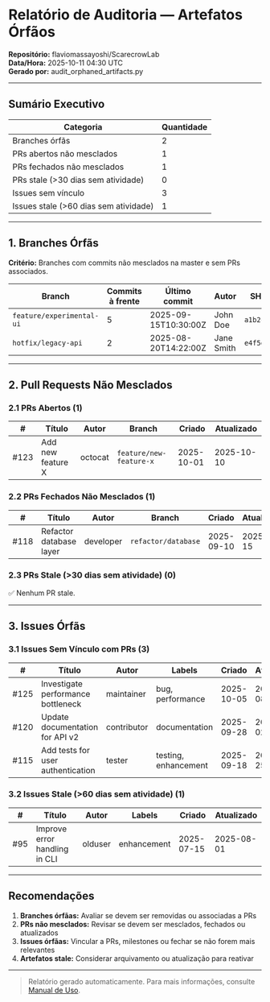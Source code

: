 # Relatório de Auditoria — Artefatos Órfãos

**Repositório:** flaviomassayoshi/ScarecrowLab  
**Data/Hora:** 2025-10-11 04:30 UTC  
**Gerado por:** audit_orphaned_artifacts.py

---

## Sumário Executivo

| Categoria | Quantidade |
|-----------|------------|
| Branches órfãs | 2 |
| PRs abertos não mesclados | 1 |
| PRs fechados não mesclados | 1 |
| PRs stale (>30 dias sem atividade) | 0 |
| Issues sem vínculo | 3 |
| Issues stale (>60 dias sem atividade) | 1 |

---

## 1. Branches Órfãs

**Critério:** Branches com commits não mesclados na master e sem PRs associados.

| Branch | Commits à frente | Último commit | Autor | SHA |
|--------|------------------|---------------|-------|-----|
| `feature/experimental-ui` | 5 | 2025-09-15T10:30:00Z | John Doe | `a1b2c3d` |
| `hotfix/legacy-api` | 2 | 2025-08-20T14:22:00Z | Jane Smith | `e4f5g6h` |

---

## 2. Pull Requests Não Mesclados

### 2.1 PRs Abertos (1)

| # | Título | Autor | Branch | Criado | Atualizado |
|---|--------|-------|--------|--------|------------|
| #123 | Add new feature X | octocat | `feature/new-feature-x` | 2025-10-01 | 2025-10-10 |

### 2.2 PRs Fechados Não Mesclados (1)

| # | Título | Autor | Branch | Criado | Atualizado |
|---|--------|-------|--------|--------|------------|
| #118 | Refactor database layer | developer | `refactor/database` | 2025-09-10 | 2025-09-15 |

### 2.3 PRs Stale (>30 dias sem atividade) (0)

✅ Nenhum PR stale.

---

## 3. Issues Órfãs

### 3.1 Issues Sem Vínculo com PRs (3)

| # | Título | Autor | Labels | Criado | Atualizado |
|---|--------|-------|--------|--------|------------|
| #125 | Investigate performance bottleneck | maintainer | bug, performance | 2025-10-05 | 2025-10-08 |
| #120 | Update documentation for API v2 | contributor | documentation | 2025-09-28 | 2025-10-02 |
| #115 | Add tests for user authentication | tester | testing, enhancement | 2025-09-18 | 2025-09-25 |

### 3.2 Issues Stale (>60 dias sem atividade) (1)

| # | Título | Autor | Labels | Criado | Atualizado |
|---|--------|-------|--------|--------|------------|
| #95 | Improve error handling in CLI | olduser | enhancement | 2025-07-15 | 2025-08-01 |

---

## Recomendações

1. **Branches órfãas:** Avaliar se devem ser removidas ou associadas a PRs
2. **PRs não mesclados:** Revisar se devem ser mesclados, fechados ou atualizados
3. **Issues órfãas:** Vincular a PRs, milestones ou fechar se não forem mais relevantes
4. **Artefatos stale:** Considerar arquivamento ou atualização para reativar

---

> Relatório gerado automaticamente. Para mais informações, consulte [Manual de Uso](../docs/MANUAL_USO.md).
